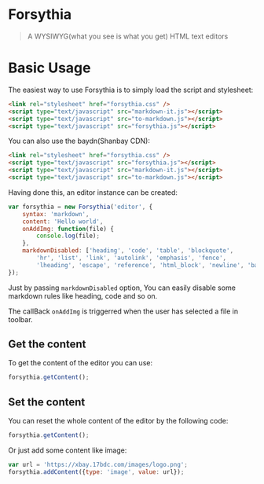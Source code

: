 # Forsythia

> A WYSIWYG(what you see is what you get) HTML text editors

# Basic Usage

The easiest way to use Forsythia is to simply load the script and stylesheet:

```html
<link rel="stylesheet" href="forsythia.css" />
<script type="text/javascript" src="markdown-it.js"></script>
<script type="text/javascript" src="to-markdown.js"></script>
<script type="text/javascript" src="forsythia.js"></script>
```

You can also use the baydn(Shanbay CDN):

```html
<link rel="stylesheet" href="forsythia.css" />
<script type="text/javascript" src="forsythia.js"></script>
<script type="text/javascript" src="markdown-it.js"></script>
<script type="text/javascript" src="to-markdown.js"></script>
```

Having done this, an editor instance can be created:

```js
var forsythia = new Forsythia('editor', {
    syntax: 'markdown',
    content: 'Hello world',
    onAddImg: function(file) {
        console.log(file);
    },
    markdownDisabled: ['heading', 'code', 'table', 'blockquote',
        'hr', 'list', 'link', 'autolink', 'emphasis', 'fence',
        'lheading', 'escape', 'reference', 'html_block', 'newline', 'backticks'],
});
```

Just by passing `markdownDisabled` option, You can easily disable some markdown rules like heading, code and so on.

The callBack `onAddImg` is triggerred when the user has selected a file in toolbar.

## Get the content

To get the content of the editor you can use:

```js
forsythia.getContent();
```

## Set the content

You can reset the whole content of the editor by the following code:

```js
forsythia.getContent();
```

Or just add some content like image:

```js
var url = 'https://xbay.17bdc.com/images/logo.png';
forsythia.addContent({type: 'image', value: url});
```
